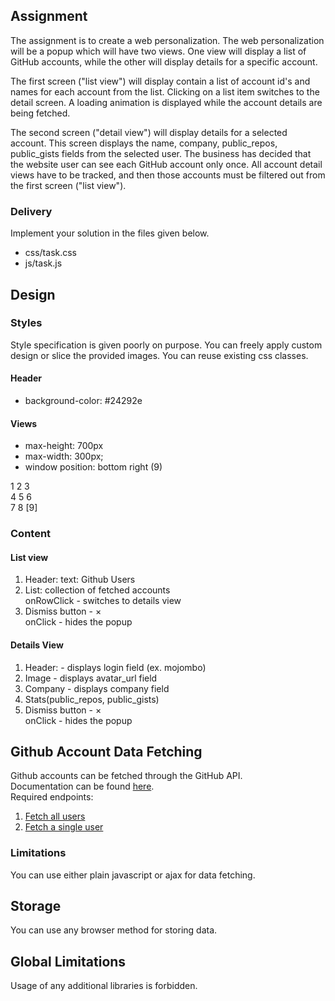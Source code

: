 ## Assignment
The assignment is to create a web personalization. The web personalization will be a popup which will have two views.
One view will display a list of GitHub accounts, while the other will display details for a specific account. 

The first screen ("list view") will display contain a list of account id's and names for each account from the list. Clicking on a list item switches to the detail screen. A loading animation is displayed while the account details are being fetched.

The second screen ("detail view") will display details for a selected account. This screen displays the name, company, public_repos, public_gists fields from the selected user.
The business has decided that the website user can see each GitHub account only once. All account detail views have to be tracked, and then those accounts must be filtered out from the first screen ("list view").

### Delivery
Implement your solution in the files given below.	
-	css/task.css
-	js/task.js

## Design
### Styles
Style specification is given poorly on purpose. You can freely apply custom design or slice the provided images. 
You can reuse existing css classes.

#### Header   
-    background-color: #24292e    

#### Views  
-	max-height: 700px    
-	max-width: 300px;   
-	window position: bottom right (9)

1  2  3   
4  5  6   
7  8 [9]    

### Content
#### List view

1.	Header:	
	text: Github Users	
2.	List: collection of fetched accounts    
	onRowClick - switches to details view    
3. Dismiss button - ×   
	onClick - hides the popup   

#### Details View
1. Header: - displays login field (ex. mojombo)
2. Image - displays avatar_url field
3. Company - displays company field
4. Stats(public_repos, public_gists)
5. Dismiss button - ×    
	onClick - hides the popup

##    Github Account Data Fetching
Github accounts can be fetched through the GitHub API.    
Documentation can be found [here](https://developer.github.com/v3/users/).    
Required endpoints:   
1. [Fetch all users](https://developer.github.com/v3/users/#get-all-users)   
2. [Fetch a single user](https://developer.github.com/v3/users/#get-a-single-user)    

###    Limitations
You can use either plain javascript or ajax for data fetching.

##    Storage
You can use any browser method for storing data.

##    Global Limitations
Usage of any additional libraries is forbidden.